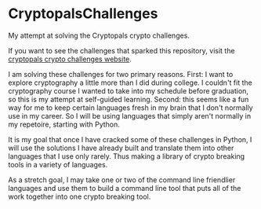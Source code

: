 # CryptopalsChallenges
My attempt at solving the Cryptopals crypto challenges.

If you want to see the challenges that sparked this repository, visit the [cryptopals crypto challenges website](https://cryptopals.com/). 

I am solving these challenges for two primary reasons. First: I want to explore cryptography a little more than I did during college. I couldn't fit the cryptography course I wanted to take into my schedule before graduation, so this is my attempt at self-guided learning. Second: this seems like a fun way for me to keep certain languages fresh in my brain that I don't normally use in my career. So I will be using languages that simply aren't normally in my repetoire, starting with Python.

It is my goal that once I have cracked some of these challenges in Python, I will use the solutions I have already built and translate them into other languages that I use only rarely. Thus making a library of crypto breaking tools in a variety of languages. 

As a stretch goal, I may take one or two of the command line friendlier languages and use them to build a command line tool that puts all of the work together into one crypto breaking tool.

